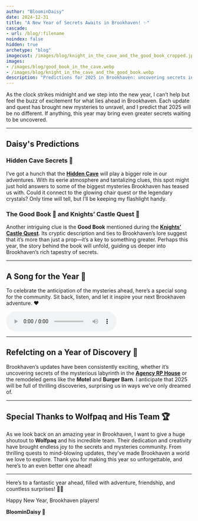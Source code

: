 ```yaml
---
author: "BloominDaisy"
date: 2024-12-31
title: "A New Year of Secrets Awaits in Brookhaven! ✨"
cascade:
- url: /blog/:filename
noindex: false
hidden: true
archetype: "blog"
imagecust: /images/blog/knight_in_the_cave_and_the_good_book_cropped.jpg
images:
- /images/blog/good_book_in_the_cave.webp
- /images/blog/knight_in_the_cave_and_the_good_book.webp
description: "Predictions for 2025 in Brookhaven: uncovering secrets in the Hidden Cave and the Good Book tied to the Knights’ Castle Quest."
---
```



As the clock strikes midnight and we step into the new year, I can’t help but feel the buzz of excitement for what lies ahead in Brookhaven. Each update and quest has brought new mysteries to unravel, and I predict that 2025 will be no different. If anything, this year may bring even greater secrets waiting to be uncovered.

---

## Daisy's Predictions

### Hidden Cave Secrets 🌌

I’ve got a hunch that the [**Hidden Cave**](/casebook/interesting/hidden_valley_cave/) will play a bigger role in our adventures. With its eerie atmosphere and tantalizing clues, this spot might just hold answers to some of the biggest mysteries Brookhaven has teased us with. Could it connect to the glowing chair quest or the legendary crystals? Only time will tell, but I’ll be keeping my flashlight handy.



### The Good Book 📖 and Knights’ Castle Quest 🏰

Another intriguing clue is the **Good Book** mentioned during the [**Knights’ Castle Quest**](/lore/quests/knight_of_the_castle/). Its cryptic description and ties to Brookhaven’s lore suggest that it’s more than just a prop—it’s a key to something greater. Perhaps this year, the story behind the book will unfold, guiding us deeper into Brookhaven’s rich tapestry of secrets.

---

## A Song for the Year 🎵

To celebrate the anticipation of the mysteries ahead, here’s a special song for the community. Sit back, listen, and let it inspire your next Brookhaven adventure. :hearts:


<audio controls>
  <source src="/media/Beneath_the_moonlit_skies.mp3" type="audio/mpeg" />
  <source src="/media/Beneath_the_moonlit_skies.ogg" type="audio/ogg" />
</audio>

---

## Refelcting on a Year of Discovery 🚀

Brookhaven’s updates have been consistently exciting, whether it’s uncovering secrets of the mysterious labyrinth in the [**Agency RP House**](/lore/quests/agency_coffin_portal/) or the remodeled gems like the **Motel** and **Burger Barn**. I anticipate that 2025 will be full of thrilling discoveries, surprising us in ways we’ve only dreamed of.

---


## Special Thanks to Wolfpaq and His Team 🏆

As we look back on an amazing year in Brookhaven, I want to give a huge shoutout to **Wolfpaq** and his incredible team. Their dedication and creativity have brought endless joy to the secrets and mysteries community. From thrilling quests to mind-blowing updates, they’ve made Brookhaven a world we love to explore. Thank you for making this year so unforgettable, and here’s to an even better one ahead!

---


Here’s to a fantastic year ahead, filled with adventure, friendship, and countless surprises! 🎉✨

Happy New Year, Brookhaven players!

**BloominDaisy 💜**

